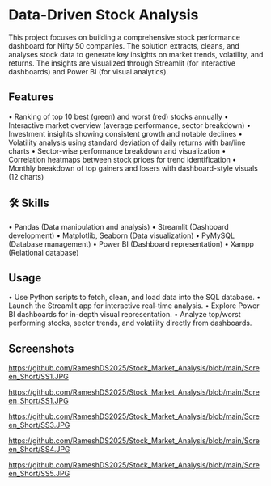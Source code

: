 
# Data-Driven Stock Analysis

This project focuses on building a comprehensive stock performance dashboard for Nifty 50 companies. The solution extracts, cleans, and analyses stock data to generate key insights on market trends, volatility, and returns. The insights are visualized through Streamlit (for interactive dashboards) and Power BI (for visual analytics).




## Features

•	Ranking of top 10 best (green) and worst (red) stocks annually
•	Interactive market overview (average performance, sector breakdown)
•	Investment insights showing consistent growth and notable declines
•	Volatility analysis using standard deviation of daily returns with bar/line charts
•	Sector-wise performance breakdown and visualization
•	Correlation heatmaps between stock prices for trend identification
•	Monthly breakdown of top gainers and losers with dashboard-style visuals (12 charts)



## 🛠 Skills
•	Pandas (Data manipulation and analysis) 
•	Streamlit (Dashboard development) 
•	Matplotlib, Seaborn (Data visualization)
•	PyMySQL (Database management)
•	Power BI (Dashboard representation)
•	Xampp (Relational database)



## Usage

•	Use Python scripts to fetch, clean, and load data into the SQL database.
•	Launch the Streamlit app for interactive real-time analysis.
•	Explore Power BI dashboards for in-depth visual representation.
•	Analyze top/worst performing stocks, sector trends, and volatility directly from dashboards.



## Screenshots

https://github.com/RameshDS2025/Stock_Market_Analysis/blob/main/Screen_Short/SS1.JPG

https://github.com/RameshDS2025/Stock_Market_Analysis/blob/main/Screen_Short/SS1.JPG

https://github.com/RameshDS2025/Stock_Market_Analysis/blob/main/Screen_Short/SS3.JPG

https://github.com/RameshDS2025/Stock_Market_Analysis/blob/main/Screen_Short/SS4.JPG

https://github.com/RameshDS2025/Stock_Market_Analysis/blob/main/Screen_Short/SS5.JPG